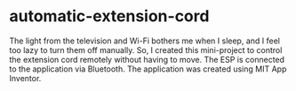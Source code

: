 # automatic-extension-cord
The light from the television and Wi-Fi bothers me when I sleep, and I feel too lazy to turn them off manually. So, I created this mini-project to control the extension cord remotely without having to move.
The ESP is connected to the application via Bluetooth. The application was created using MIT App Inventor.
